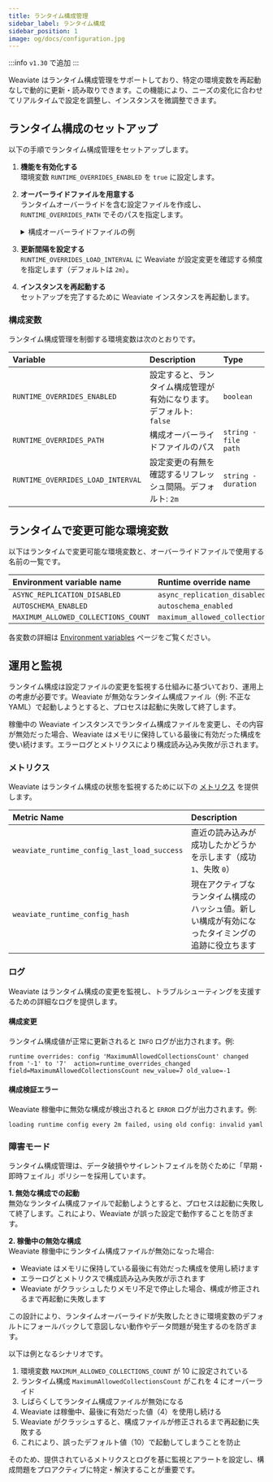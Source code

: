 ```yaml
---
title: ランタイム構成管理
sidebar_label: ランタイム構成
sidebar_position: 1
image: og/docs/configuration.jpg
---
```


:::info ` v1.30 ` で追加
:::

Weaviate はランタイム構成管理をサポートしており、特定の環境変数を再起動なしで動的に更新・読み取りできます。この機能により、ニーズの変化に合わせてリアルタイムで設定を調整し、インスタンスを微調整できます。

## ランタイム構成のセットアップ

以下の手順でランタイム構成管理をセットアップします。

1.  **機能を有効化する**  
    環境変数 `RUNTIME_OVERRIDES_ENABLED` を `true` に設定します。

2.  **オーバーライドファイルを用意する**  
    ランタイムオーバーライドを含む設定ファイルを作成し、`RUNTIME_OVERRIDES_PATH` でそのパスを指定します。

    <details>
    <summary>構成オーバーライドファイルの例</summary>

    ```yaml title="overrides.yaml"
    maximum_allowed_collections_count: 8
    autoschema_enabled: true
    async_replication_disabled: false
    ```

    </details>

3.  **更新間隔を設定する**  
    `RUNTIME_OVERRIDES_LOAD_INTERVAL` に Weaviate が設定変更を確認する頻度を指定します（デフォルトは `2m`）。

4.  **インスタンスを再起動する**  
    セットアップを完了するために Weaviate インスタンスを再起動します。

### 構成変数

ランタイム構成管理を制御する環境変数は次のとおりです。

| Variable                          | Description                                                                                      | Type                 |
| :-------------------------------- | :------------------------------------------------------------------------------------------------ | :------------------- |
| `RUNTIME_OVERRIDES_ENABLED`       | 設定すると、ランタイム構成管理が有効になります。デフォルト: `false`                                 | `boolean`            |
| `RUNTIME_OVERRIDES_PATH`          | 構成オーバーライドファイルのパス                                                                   | `string - file path` |
| `RUNTIME_OVERRIDES_LOAD_INTERVAL` | 設定変更の有無を確認するリフレッシュ間隔。デフォルト: `2m`                                        | `string - duration`  |

## ランタイムで変更可能な環境変数

以下はランタイムで変更可能な環境変数と、オーバーライドファイルで使用する名前の一覧です。

| Environment variable name           | Runtime override name               |
| :---------------------------------- | :---------------------------------- |
| `ASYNC_REPLICATION_DISABLED`        | `async_replication_disabled`        |
| `AUTOSCHEMA_ENABLED`                | `autoschema_enabled`                |
| `MAXIMUM_ALLOWED_COLLECTIONS_COUNT` | `maximum_allowed_collections_count` |

各変数の詳細は [Environment variables](./index.md) ページをご覧ください。

## 運用と監視

ランタイム構成は設定ファイルの変更を監視する仕組みに基づいており、運用上の考慮が必要です。Weaviate が無効なランタイム構成ファイル（例: 不正な YAML）で起動しようとすると、プロセスは起動に失敗して終了します。

稼働中の Weaviate インスタンスでランタイム構成ファイルを変更し、その内容が無効だった場合、Weaviate はメモリに保持している最後に有効だった構成を使い続けます。エラーログとメトリクスにより構成読み込み失敗が示されます。

### メトリクス

Weaviate はランタイム構成の状態を監視するために以下の [メトリクス](../../configuration/monitoring.md) を提供します。

| Metric Name                                 | Description                                                                                                 |
| :------------------------------------------ | :----------------------------------------------------------------------------------------------------------- |
| `weaviate_runtime_config_last_load_success` | 直近の読み込みが成功したかどうかを示します（成功 `1`、失敗 `0`）                                             |
| `weaviate_runtime_config_hash`              | 現在アクティブなランタイム構成のハッシュ値。新しい構成が有効になったタイミングの追跡に役立ちます            |

### ログ

Weaviate はランタイム構成の変更を監視し、トラブルシューティングを支援するための詳細なログを提供します。

#### 構成変更

ランタイム構成値が正常に更新されると `INFO` ログが出力されます。例:

```
runtime overrides: config 'MaximumAllowedCollectionsCount' changed from '-1' to '7'  action=runtime_overrides_changed field=MaximumAllowedCollectionsCount new_value=7 old_value=-1
```

#### 構成検証エラー

Weaviate 稼働中に無効な構成が検出されると `ERROR` ログが出力されます。例:

```
loading runtime config every 2m failed, using old config: invalid yaml
```

### 障害モード

ランタイム構成管理は、データ破損やサイレントフェイルを防ぐために「早期・即時フェイル」ポリシーを採用しています。

**1. 無効な構成での起動**  
無効なランタイム構成ファイルで起動しようとすると、プロセスは起動に失敗して終了します。これにより、Weaviate が誤った設定で動作することを防ぎます。

**2. 稼働中の無効な構成**  
Weaviate 稼働中にランタイム構成ファイルが無効になった場合:

- Weaviate はメモリに保持している最後に有効だった構成を使用し続けます  
- エラーログとメトリクスで構成読み込み失敗が示されます  
- Weaviate がクラッシュしたりメモリ不足で停止した場合、構成が修正されるまで再起動に失敗します  

この設計により、ランタイムオーバーライドが失敗したときに環境変数のデフォルトにフォールバックして意図しない動作やデータ問題が発生するのを防ぎます。

以下は例となるシナリオです。

1.  環境変数 `MAXIMUM_ALLOWED_COLLECTIONS_COUNT` が 10 に設定されている  
2.  ランタイム構成 `MaximumAllowedCollectionsCount` がこれを 4 にオーバーライド  
3.  しばらくしてランタイム構成ファイルが無効になる  
4.  Weaviate は稼働中、最後に有効だった値（4）を使用し続ける  
5.  Weaviate がクラッシュすると、構成ファイルが修正されるまで再起動に失敗する  
6.  これにより、誤ったデフォルト値（10）で起動してしまうことを防止  

そのため、提供されているメトリクスとログを基に監視とアラートを設定し、構成問題をプロアクティブに特定・解決することが重要です。


